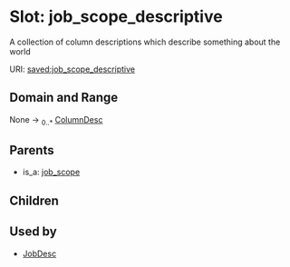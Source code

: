 
# Slot: job_scope_descriptive


A collection of column descriptions which describe something about the world

URI: [saved:job_scope_descriptive](http://marine.gov.scot/metadata/saved/schema/job_scope_descriptive)


## Domain and Range

None &#8594;  <sub>0..\*</sub> [ColumnDesc](ColumnDesc.md)

## Parents

 *  is_a: [job_scope](job_scope.md)

## Children


## Used by

 * [JobDesc](JobDesc.md)
